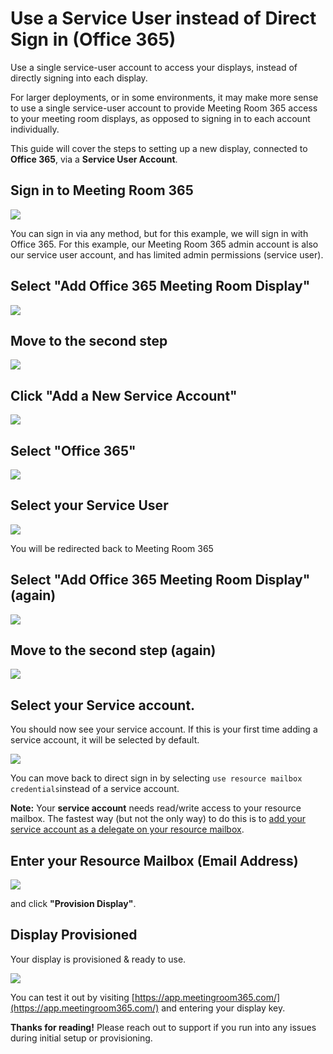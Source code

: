 # Use a Service User instead of Direct Sign in (Office 365)

Use a single service-user account to access your displays, instead of directly signing into each display.

For larger deployments, or in some environments, it may make more sense to use a single service-user account to provide Meeting Room 365 access to your meeting room displays, as opposed to signing in to each account individually.

This guide will cover the steps to setting up a new display, connected to  **Office 365**, via a  **Service User Account**.  

## Sign in to Meeting Room 365

[![](https://downloads.intercomcdn.com/i/o/104443820/9694c82e476c38c31624043d/Artboard.jpg)](https://downloads.intercomcdn.com/i/o/104443820/9694c82e476c38c31624043d/Artboard.jpg)

You can sign in via any method, but for this example, we will sign in with Office 365. For this example, our Meeting Room 365 admin account is also our service user account, and has limited admin permissions (service user).  

## Select "Add Office 365 Meeting Room Display"

[![](https://downloads.intercomcdn.com/i/o/104444040/9298f7eda94d522da6d8aace/Artboard+5.jpg)](https://downloads.intercomcdn.com/i/o/104444040/9298f7eda94d522da6d8aace/Artboard+5.jpg)

## Move to the second step

[![](https://downloads.intercomcdn.com/i/o/104444244/d68a0da728598d92c87dd0d7/Artboard+6.jpg)](https://downloads.intercomcdn.com/i/o/104444244/d68a0da728598d92c87dd0d7/Artboard+6.jpg)

## Click "Add a New Service Account"

[![](https://downloads.intercomcdn.com/i/o/104444330/e3bb98c8c06b2b938a65b7ec/Artboard+7.jpg)](https://downloads.intercomcdn.com/i/o/104444330/e3bb98c8c06b2b938a65b7ec/Artboard+7.jpg)

## Select "Office 365"

[![](https://downloads.intercomcdn.com/i/o/104444384/d9aae1daa8482fca665086cd/Artboard+8.jpg)](https://downloads.intercomcdn.com/i/o/104444384/d9aae1daa8482fca665086cd/Artboard+8.jpg)

## Select your Service User

[![](https://downloads.intercomcdn.com/i/o/104444446/c743dac03aa7273cbfe69803/Artboard+9.jpg)](https://downloads.intercomcdn.com/i/o/104444446/c743dac03aa7273cbfe69803/Artboard+9.jpg)

You will be redirected back to Meeting Room 365

## Select "Add Office 365 Meeting Room Display" (again)

[![](https://downloads.intercomcdn.com/i/o/104444558/dea4cb5b8328734ea8a0fb25/Artboard+10.jpg)](https://downloads.intercomcdn.com/i/o/104444558/dea4cb5b8328734ea8a0fb25/Artboard+10.jpg)

## Move to the second step (again)

[![](https://downloads.intercomcdn.com/i/o/104444244/d68a0da728598d92c87dd0d7/Artboard+6.jpg)](https://downloads.intercomcdn.com/i/o/104444244/d68a0da728598d92c87dd0d7/Artboard+6.jpg)

## Select your Service account.

You should now see your service account. If this is your first time adding a service account, it will be selected by default.

[![](https://downloads.intercomcdn.com/i/o/104445111/3ad927d36a8b3c29c42ad359/Artboard+12.jpg)](https://downloads.intercomcdn.com/i/o/104445111/3ad927d36a8b3c29c42ad359/Artboard+12.jpg)

You can move back to direct sign in by selecting  `use resource mailbox credentials`instead of a service account.

**Note:**  Your  **service account**  needs read/write access to your resource mailbox. The fastest way (but not the only way) to do this is to  [add your service account as a delegate on your resource mailbox](https://medium.com/meeting-room-365/adding-account-delegates-exchange-delegates-to-an-office-365-resource-mailbox-a90b93678da2).

## Enter your Resource Mailbox (Email Address)

[![](https://downloads.intercomcdn.com/i/o/104445265/ee9d96ce4a8c337b5512fd65/Artboard+13.jpg)](https://downloads.intercomcdn.com/i/o/104445265/ee9d96ce4a8c337b5512fd65/Artboard+13.jpg)

and click  **"Provision Display"**.  

## Display Provisioned

Your display is provisioned & ready to use.

[![](https://downloads.intercomcdn.com/i/o/104445473/435da397dd88f7678d173cb9/Artboard+14.jpg)](https://downloads.intercomcdn.com/i/o/104445473/435da397dd88f7678d173cb9/Artboard+14.jpg)

You can test it out by visiting  [https://app.meetingroom365.com/](https://app.meetingroom365.com/)  and entering your display key.

**Thanks for reading!** Please reach out to support if you run into any issues during initial setup or provisioning.
<!--stackedit_data:
eyJoaXN0b3J5IjpbLTExNTk1MjM0MDZdfQ==
-->